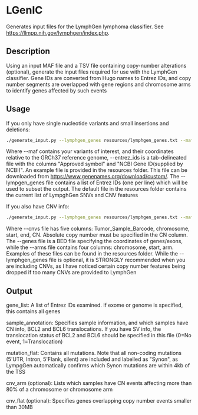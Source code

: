 # LGenIC
Generates input files for the LymphGen lymphoma classifier. See https://llmpp.nih.gov/lymphgen/index.php.

## Description
Using an input MAF file and a TSV file containing copy-number alterations (optional), generate the input files required for use with the LymphGen classifier.
Gene IDs are converted from Hugo names to Entrez IDs, and copy number segments are overlapped with gene regions and chromosome arms to
identify genes affected by such events

## Usage
If you only have single nucleotide variants and small insertions and deletions:
```bash
./generate_input.py --lymphgen_genes resources/lymphgen_genes.txt --maf /path/to/maf/file.maf --entrez_ids resources/hugo2entrez.tsv --sequencing_type exome --outdir /path/to/outdir/
```

Where --maf contains your variants of interest, and their coordinates relative to the GRCh37 reference genome, --entrez_ids is a
tab-delineated file with the columns "Approved symbol" and "NCBI Gene ID(supplied by NCBI)". An example file is provided in the resources folder.
 This file can be downloaded from https://www.genenames.org/download/custom/.
The --lympgen_genes file contains a list of Entrez IDs (one per line) which will be used to subset the output. The default file in the resources folder contains the current list of LympghGen SNVs and CNV features
 
If you also have CNV info:
```bash
./generate_input.py --lymphgen_genes resources/lymphgen_genes.txt --maf /path/to/maf/file.maf --entrez_ids resources/hugo2entrez.tsv --sequencing_type exome --outdir /path/to/outdir/ --cnvs /path/to/cnvs/file.tsv --genes resources/gene_coordinates.bed6 --arms resources/arm_coordinates.tsv
```

Where --cnvs file has five columns: Tumor_Sample_Barcode, chromosome, start, end, CN. Absolute copy number must be specified in the CN column. The --genes file is a BED file specifying the coordinates of genes/exons, while the --arms file contains
four columns: chromosome, start, arm. Examples of these files can be found in the resources folder.
While the --lymphgen_genes file is optional, it is STRONGLY recommended when you are including CNVs, as I have noticed certain copy number features being dropped if too many CNVs are provided to LymphGen

## Output
gene_list: A list of Entrez IDs examined. If exome or genome is specified, this contains all genes

sample_annotation: Specifies sample information, and which samples have CN info, BCL2 and BCL6 translocations. If you have SV info, the translocation
status of BCL2 and BCL6 should be specified in this file (0=No event, 1=Translocation)

mutation_flat: Contains all mutations. Note that all non-coding mutations (5'UTR, Intron, 5'Flank, silent) are included and labelled as "Synon", as LympgGen automatically confirms which Synon mutations are within 4kb of the TSS

cnv_arm (optional): Lists which samples have CN events affecting more than 80% of a chromosome or chromosome arm

cnv_flat (optional): Specifies genes overlapping copy number events smaller than 30MB
